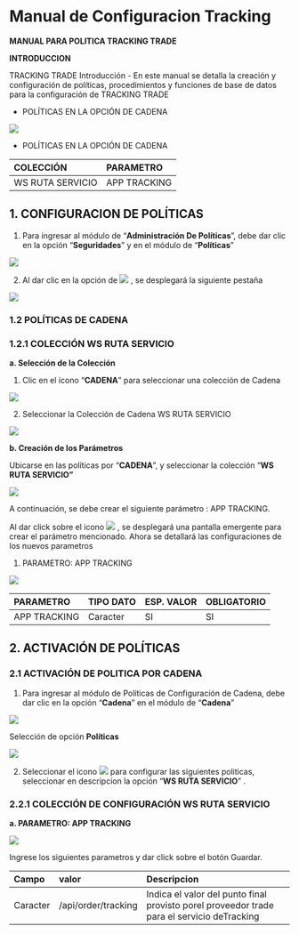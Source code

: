 # Manual de Configuracion Tracking

**MANUAL PARA POLITICA TRACKING TRADE**


**INTRODUCCION**

TRACKING TRADE
Introducción - En este manual se detalla la creación y configuración de políticas, 
procedimientos y funciones de base de datos para la configuración de TRACKING 
TRADE

- POLÍTICAS EN LA OPCIÓN DE CADENA


![](86.png)

- POLÍTICAS EN LA OPCIÓN DE CADENA

|COLECCIÓN|PARAMETRO|
|:----|:----|
|WS RUTA SERVICIO|APP TRACKING|


## 1. CONFIGURACION DE POLÍTICAS

1. Para ingresar al módulo de “**Administración De Políticas**”, debe dar clic en la 
opción “**Seguridades**” y en el módulo de “**Políticas**”

![](87.png)

2. Al dar clic en la opción de ![](88.png) , se desplegará la siguiente 
pestaña


![](89.png)


### 1.2 POLÍTICAS DE CADENA

### 1.2.1 COLECCIÓN WS RUTA SERVICIO

**a. Selección de la Colección**

1. Clic en el ícono “**CADENA**” para seleccionar una colección de Cadena

![](90.png)

2. Seleccionar la Colección de Cadena WS RUTA SERVICIO

![](91.png)

**b. Creación de los Parámetros**

Ubicarse en las políticas por “**CADENA**”, y seleccionar la colección “**WS RUTA SERVICIO”**

![](92.png)

A continuación, se debe crear el siguiente parámetro : APP TRACKING.

Al dar click sobre el icono  ![](93.png) , se desplegará una pantalla emergente 
para crear el parámetro mencionado. Ahora se detallará las configuraciones de los 
nuevos parametros

1. PARAMETRO: APP TRACKING


![](94.png)

|PARAMETRO|TIPO DATO| ESP. VALOR|OBLIGATORIO|
|:----|:----|:----|:----|
|APP TRACKING|Caracter|SI|SI|


## 2. ACTIVACIÓN DE POLÍTICAS

### 2.1 ACTIVACIÓN DE POLITICA POR CADENA

1. Para ingresar al módulo de Políticas de Configuración de Cadena, debe dar clic 
en la opción “**Cadena**” en el módulo de “**Cadena**”

![](95.png)

Selección de opción **Políticas**

![](96.png)

2. Seleccionar el icono ![](97.png) para configurar las siguientes politicas, seleccionar en descripcion la opción “**WS RUTA SERVICIO**” .


### 2.2.1 COLECCIÓN DE CONFIGURACIÓN WS RUTA SERVICIO

**a. PARAMETRO: APP TRACKING**

![](99.png)


Ingrese los siguientes parametros y dar click sobre el botón Guardar.

|Campo|valor|Descripcion|
|:----|:----|:----|
|Caracter|/api/order/tracking|Indica el valor del punto final provisto porel proveedor trade para el servicio deTracking|
